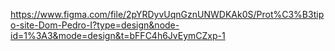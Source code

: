 https://www.figma.com/file/2pYRDyvUqnGznUNWDKAk0S/Prot%C3%B3tipo-site-Dom-Pedro-I?type=design&node-id=1%3A3&mode=design&t=bFFC4h6JvEymCZxp-1
